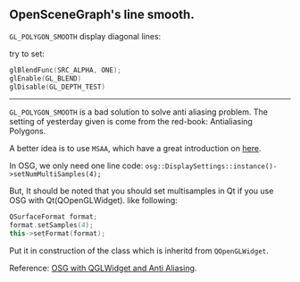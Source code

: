 ## OpenSceneGraph's line smooth.

`GL_POLYGON_SMOOTH` display diagonal lines:

try to set:
```c
glBlendFunc(SRC_ALPHA, ONE);
glEnable(GL_BLEND)
glDisable(GL_DEPTH_TEST)
```

---

`GL_POLYGON_SMOOTH` is a bad solution to solve anti aliasing problem.
The setting of yesterday given is come from the red-book: Antialiasing Polygons.

A better idea is to use `MSAA`, which have a great introduction on [here](http://learnopengl.com/#!Advanced-OpenGL/Anti-Aliasing).

In OSG, we only need one line code:
`osg::DisplaySettings::instance()->setNumMultiSamples(4);`

But, It should be noted that you should set multisamples in Qt if you use OSG with Qt(QOpenGLWidget). like following:
```cpp
QSurfaceFormat format;
format.setSamples(4);
this->setFormat(format);
```

Put it in construction of the class which is inheritd from `QOpenGLWidget`.

Reference: [OSG with QGLWidget and Anti Aliasing](http://forum.openscenegraph.org/viewtopic.php?t=4075).
